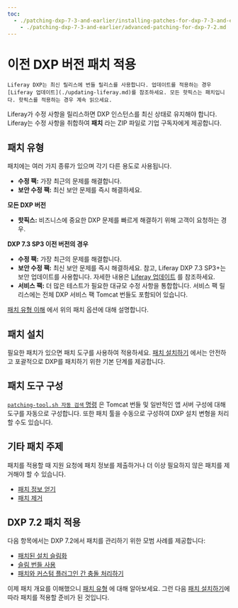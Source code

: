 ```yaml
---
toc:
  - ./patching-dxp-7-3-and-earlier/installing-patches-for-dxp-7-3-and-earlier.md
    - ./patching-dxp-7-3-and-earlier/advanced-patching-for-dxp-7-2.md
---
```

# 이전 DXP 버전 패치 적용

```{note}
Liferay DXP는 최신 릴리스에 번들 릴리스를 사용합니다. 업데이트를 적용하는 경우 [Liferay 업데이트](./updating-liferay.md)를 참조하세요. 모든 핫픽스는 패치입니다. 핫픽스를 적용하는 경우 계속 읽으세요.
```

Liferay가 수정 사항을 릴리스하면 DXP 인스턴스를 최신 상태로 유지해야 합니다. Liferay는 수정 사항을 취합하여 **패치** 라는 ZIP 파일로 기업 구독자에게 제공합니다.

## 패치 유형

패치에는 여러 가지 종류가 있으며 각기 다른 용도로 사용됩니다.

* **수정 팩:** 가장 최근의 문제를 해결합니다.
* **보안 수정 팩:** 최신 보안 문제를 즉시 해결하세요.

**모든 DXP 버전**

* **핫픽스:** 비즈니스에 중요한 DXP 문제를 빠르게 해결하기 위해 고객이 요청하는 경우.

**DXP 7.3 SP3 이전 버전의 경우**

* **수정 팩:** 가장 최근의 문제를 해결합니다.
* **보안 수정 팩:** 최신 보안 문제를 즉시 해결하세요. 참고, Liferay DXP 7.3 SP3+는 보안 업데이트를 사용합니다. 자세한 내용은 [Liferay 업데이트](./updating-liferay.md) 를 참조하세요.
* **서비스 팩:** 더 많은 테스트가 필요한 대규모 수정 사항을 통합합니다. 서비스 팩 릴리스에는 전체 DXP 서비스 팩 Tomcat 번들도 포함되어 있습니다.

[패치 유형 이해](./patching-dxp-7-3-and-earlier/understanding-patch-types-for-dxp-7-3-and-earlier.md) 에서 위의 패치 옵션에 대해 설명합니다.

## 패치 설치

필요한 패치가 있으면 패치 도구를 사용하여 적용하세요. [패치 설치하기](./patching-dxp-7-3-and-earlier/installing-patches-for-dxp-7-3-and-earlier.md) 에서는 안전하고 포괄적으로 DXP를 패치하기 위한 기본 단계를 제공합니다.

## 패치 도구 구성

[`patching-tool.sh 자동 검색` 명령](./reference/configuring-the-patching-tool.md) 은 Tomcat 번들 및 일반적인 앱 서버 구성에 대해 도구를 자동으로 구성합니다. 또한 패치 툴을 수동으로 구성하여 DXP 설치 변형을 처리할 수도 있습니다.

## 기타 패치 주제

패치를 적용할 때 지원 요청에 패치 정보를 제출하거나 더 이상 필요하지 않은 패치를 제거해야 할 수 있습니다.

* [패치 정보 얻기](./reference/getting-patch-information.md)
* [패치 제거](./reference/uninstalling-patches.md)

## DXP 7.2 패치 적용

다음 항목에서는 DXP 7.2에서 패치를 관리하기 위한 모범 사례를 제공합니다:

* [패치된 설치 슬림화](./patching-dxp-7-3-and-earlier/advanced-patching-for-dxp-7-2/slimming-down-patched-installations.md)
* [슬림 번들 사용](./patching-dxp-7-3-and-earlier/advanced-patching-for-dxp-7-2/using-slim-bundles.md)
* [패치와 커스텀 플러그인 간 충돌 처리하기](./patching-dxp-7-3-and-earlier/advanced-patching-for-dxp-7-2/custom-code-and-patch-compatibility.md)

이제 패치 개요를 이해했으니 [패치 유형](./patching-dxp-7-3-and-earlier/understanding-patch-types-for-dxp-7-3-and-earlier.md) 에 대해 알아보세요. 그런 다음 [패치 설치하기](./patching-dxp-7-3-and-earlier/installing-patches-for-dxp-7-3-and-earlier.md)에 따라 패치를 적용할 준비가 된 것입니다.
